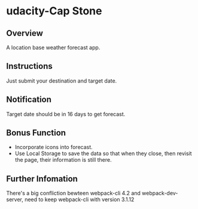 # udacity-Cap Stone

## Overview
A location base weather forecast app.

## Instructions
Just submit your destination and target date. 

## Notification
Target date should be in 16 days to get forecast.

## Bonus Function
- Incorporate icons into forecast.
- Use Local Storage to save the data so that when they close, then revisit the page, their information is still there.

## Further Infomation
There's a big confliction bewteen webpack-cli 4.2 and webpack-dev-server, need to keep webpack-cli with version 3.1.12